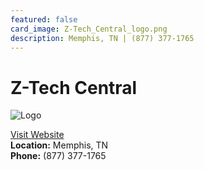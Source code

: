 ```yaml
---
featured: false
card_image: Z-Tech_Central_logo.png
description: Memphis, TN | (877) 377-1765
---
```


# Z-Tech Central
<img src="Z-Tech_Central_logo.png" alt="Logo" style="max-width: 200px; height: auto;">

<a href="https://www.ztechcentral.com">Visit Website</a>  
**Location:** Memphis, TN  
**Phone:** (877) 377-1765
